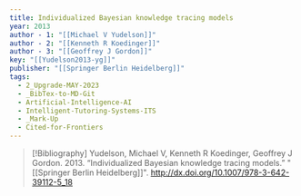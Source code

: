 ```yaml
---
title: Individualized Bayesian knowledge tracing models
year: 2013
author - 1: "[[Michael V Yudelson]]"
author - 2: "[[Kenneth R Koedinger]]"
author - 3: "[[Geoffrey J Gordon]]"
key: "[[Yudelson2013-yg]]"
publisher: "[[Springer Berlin Heidelberg]]"
tags:
  - 2_Upgrade-MAY-2023
  - _BibTex-to-MD-Git
  - Artificial-Intelligence-AI
  - Intelligent-Tutoring-Systems-ITS
  - _Mark-Up
  - Cited-for-Frontiers
---
```


> [!Bibliography]
> Yudelson, Michael V, Kenneth R Koedinger, Geoffrey J Gordon. 2013. “Individualized Bayesian knowledge tracing models.” "[[Springer Berlin Heidelberg]]". http://dx.doi.org/10.1007/978-3-642-39112-5_18
